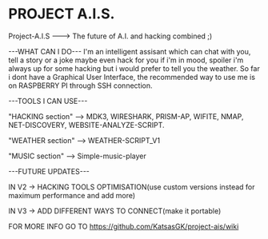 # PROJECT A.I.S.
Project-A.I.S ---> The future of A.I. and hacking combined ;)


---WHAT CAN I DO---
I'm an intelligent assisant which can chat with you, tell a story or a joke maybe even hack for you if i'm in mood, spoiler i'm always up for some hacking but i would prefer to tell you the weather.
So far i dont have a Graphical User Interface, the recommended way to use me is on  RASPBERRY PI through SSH connection.


---TOOLS I CAN USE---

"HACKING section" --> MDK3, WIRESHARK, PRISM-AP, WIFITE, NMAP, NET-DISCOVERY, WEBSITE-ANALYZE-SCRIPT.

"WEATHER section" --> WEATHER-SCRIPT_V1

"MUSIC section"   --> Simple-music-player


---FUTURE UPDATES---

IN V2 -> HACKING TOOLS OPTIMISATION(use custom versions instead for maximum performance and add more)

IN V3 -> ADD DIFFERENT WAYS TO CONNECT(make it portable)

FOR MORE INFO GO TO https://github.com/KatsasGK/project-ais/wiki
